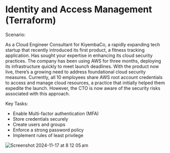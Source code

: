 # Identity and Access Management (Terraform)

Scenario:


As a Cloud Engineer Consultant for KiyembaCo, a rapidly expanding tech startup that recently introduced its first product, a fitness tracking application. Has sought your expertise in enhancing its cloud security practices. The company has been using AWS for three months, deploying its infrastructure quickly to meet launch deadlines. With the product now live, there’s a growing need to address foundational cloud security measures. Currently, all 10 employees share AWS root account credentials to access and manage cloud resources, a practice that initially helped them expedite the launch. However, the CTO is now aware of the security risks associated with this approach.



Key Tasks:

- Enable Multi-factor authentication (MFA)
- Store credentials securely 
- Create users and groups
- Enforce a strong password policy 
- Implement rules of least privilege 


![Screenshot 2024-11-17 at 8 12 05 am](https://github.com/user-attachments/assets/1b488b0a-7009-4def-a0b5-8bd60802c3a7)
